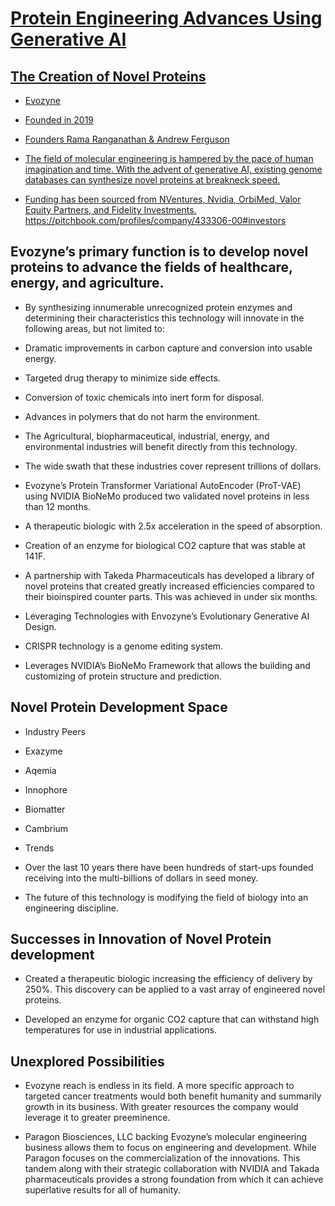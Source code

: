 <p align="center">
<a href="https://www.evozyne.com/" target="_blank" rel="noopener">


# Protein Engineering Advances Using Generative AI 

## The Creation of Novel Proteins

* Evozyne

* Founded in 2019

* Founders Rama Ranganathan & Andrew Ferguson

* The field of molecular engineering is hampered by the pace of human imagination and time. With the advent of generative AI, existing genome databases can synthesize novel proteins at breakneck speed.  

* Funding has been sourced from NVentures, Nvidia, OrbiMed, Valor Equity Partners, and Fidelity Investments. https://pitchbook.com/profiles/company/433306-00#investors

## Evozyne’s primary function is to develop novel proteins to advance the fields of healthcare, energy, and agriculture.

* By synthesizing innumerable unrecognized protein enzymes and determining their characteristics this technology will innovate in the following areas, but not limited to:
* Dramatic improvements in carbon capture and conversion into usable energy.

* Targeted drug therapy to minimize side effects.
* Conversion of toxic chemicals into inert form for disposal.
* Advances in polymers that do not harm the environment.  

* The Agricultural, biopharmaceutical, industrial, energy, and environmental industries will benefit directly from this technology.  

* The wide swath that these industries cover represent trillions of dollars.

* Evozyne’s Protein Transformer Variational AutoEncoder (ProT-VAE) using NVIDIA BioNeMo produced two validated novel proteins in less than 12 months. 

* A therapeutic biologic with 2.5x acceleration in the speed of absorption.

* Creation of an enzyme for biological CO2 capture that was stable at 141F. 

* A partnership with Takeda Pharmaceuticals has developed a library of novel proteins that created greatly increased efficiencies compared to their bioinspired counter parts. This was achieved in under six months.           

* Leveraging Technologies with Envozyne’s Evolutionary Generative AI Design. 

* CRISPR technology is a genome editing system.  

* Leverages NVIDIA’s BioNeMo Framework that allows the building and customizing of protein structure and prediction. 

## Novel Protein Development Space

* Industry Peers

* Exazyme	
* Aqemia
* Innophore
* Biomatter
* Cambrium

* Trends

* Over the last 10 years there have been hundreds of start-ups founded receiving into the multi-billions of dollars in seed money.

* The future of this technology is modifying the field of biology into an engineering discipline. 

## Successes in Innovation of Novel Protein development

* Created a therapeutic biologic increasing the efficiency of delivery by 250%. This discovery can be applied to a vast array of engineered novel proteins.

* Developed an enzyme for organic CO2 capture that can withstand high temperatures for use in industrial applications. 



## Unexplored Possibilities

* Evozyne reach is endless in its field. A more specific approach to targeted cancer treatments would both benefit humanity and summarily growth in its business. With greater resources the company would leverage it to greater preeminence.

* Paragon Biosciences, LLC backing Evozyne’s molecular engineering business allows them to focus on engineering and development. While Paragon focuses on the commercialization of the innovations. This tandem along with their strategic collaboration with NVIDIA and Takada pharmaceuticals provides a strong foundation from which it can achieve superlative results for all of humanity.   


